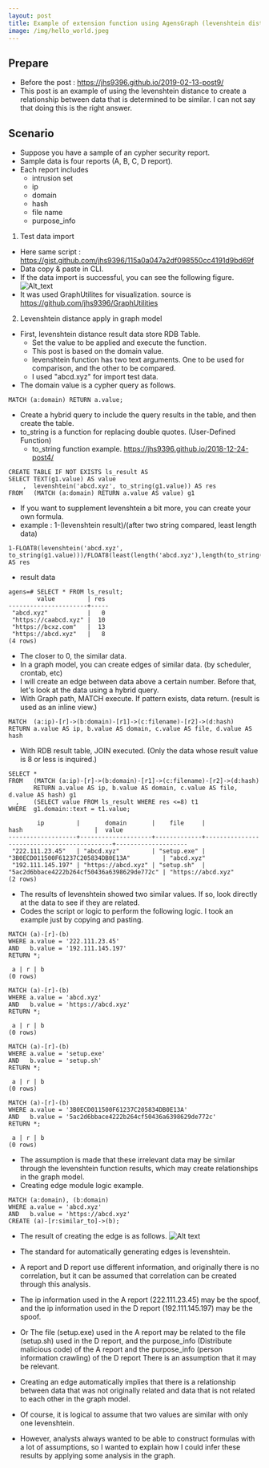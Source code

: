```yaml
---
layout: post
title: Example of extension function using AgensGraph (levenshtein distance) 2 to 2
image: /img/hello_world.jpeg
---
```


## Prepare
- Before the post : <https://jhs9396.github.io/2019-02-13-post9/>
- This post is an example of using the levenshtein distance to create a relationship between data that is determined to be similar. I can not say that doing this is the right answer.

## Scenario
- Suppose you have a sample of an cypher security report.
- Sample data is four reports (A, B, C, D report). 
- Each report includes 
    - intrusion set
    - ip
    - domain
    - hash
    - file name
    - purpose_info

1) Test data import
- Here same script : <https://gist.github.com/jhs9396/115a0a047a2df098550cc4191d9bd69f>
- Data copy & paste in CLI.
- If the data import is successful, you can see the following figure.
![Alt_text](https://github.com/jhs9396/jhs9396.github.io/blob/master/img/graph_widget_1.png?raw=true)
- It was used GraphUtilites for visualization. source is <https://github.com/jhs9396/GraphUtilities>

2) Levenshtein distance apply in graph model
- First, levenshtein distance result data store RDB Table.
    - Set the value to be applied and execute the function.
    - This post is based on the domain value.
    - levenshtein function has two text arguments. One to be used for comparison, and the other to be compared.
    - I used "abcd.xyz" for import test data.
- The domain value is a cypher query as follows.
````
MATCH (a:domain) RETURN a.value;
````
- Create a hybrid query to include the query results in the table, and then create the table.
- to_string is a function for replacing double quotes. (User-Defined Function)
    - to_string function example. <https://jhs9396.github.io/2018-12-24-post4/>
````
CREATE TABLE IF NOT EXISTS ls_result AS
SELECT TEXT(g1.value) AS value
    ,  levenshtein('abcd.xyz', to_string(g1.value)) AS res
FROM   (MATCH (a:domain) RETURN a.value AS value) g1
````
- If you want to supplement levenshtein a bit more, you can create your own formula.
- example : 1-(levenshtein result)/(after two string compared, least length data)
````
1-FLOAT8(levenshtein('abcd.xyz', to_string(g1.value)))/FLOAT8(least(length('abcd.xyz'),length(to_string(g1.value)))) AS res
````

- result data 
````
agens=# SELECT * FROM ls_result;
        value         | res
----------------------+-----
 "abcd.xyz"           |   0
 "https://caabcd.xyz" |  10
 "https://bcxz.com"   |  13
 "https://abcd.xyz"   |   8
(4 rows)
````
- The closer to 0, the similar data.
- In a graph model, you can create edges of similar data. (by scheduler, crontab, etc)
- I will create an edge between data above a certain number. Before that, let's look at the data using a hybrid query.
- With Graph path, MATCH execute. If pattern exists, data return. (result is used as an inline view.)
````
MATCH  (a:ip)-[r]->(b:domain)-[r1]->(c:filename)-[r2]->(d:hash)
RETURN a.value AS ip, b.value AS domain, c.value AS file, d.value AS hash
````
- With RDB result table, JOIN executed. (Only the data whose result value is 8 or less is inquired.)
````
SELECT * 
FROM   (MATCH (a:ip)-[r]->(b:domain)-[r1]->(c:filename)-[r2]->(d:hash)
       RETURN a.value AS ip, b.value AS domain, c.value AS file, d.value AS hash) g1
  ,    (SELECT value FROM ls_result WHERE res <=8) t1 
WHERE  g1.domain::text = t1.value;

        ip         |       domain       |    file     |                    hash                    |  value
-------------------+--------------------+-------------+--------------------------------------------+--------------------
 "222.111.23.45"   | "abcd.xyz"         | "setup.exe" | "3B0ECD011500F61237C205834DB0E13A"         | "abcd.xyz"
 "192.111.145.197" | "https://abcd.xyz" | "setup.sh"  | "5ac2d6bbace4222b264cf50436a6398629de772c" | "https://abcd.xyz"
(2 rows)
````

- The results of levenshtein showed two similar values. If so, look directly at the data to see if they are related. 
- Codes the script or logic to perform the following logic. I took an example just by copying and pasting.

````
MATCH (a)-[r]-(b)
WHERE a.value = '222.111.23.45'
AND   b.value = '192.111.145.197'
RETURN *;

 a | r | b
(0 rows)

MATCH (a)-[r]-(b)
WHERE a.value = 'abcd.xyz'
AND   b.value = 'https://abcd.xyz'
RETURN *;

 a | r | b
(0 rows)

MATCH (a)-[r]-(b)
WHERE a.value = 'setup.exe'
AND   b.value = 'setup.sh'
RETURN *;

 a | r | b
(0 rows)

MATCH (a)-[r]-(b)
WHERE a.value = '3B0ECD011500F61237C205834DB0E13A'
AND   b.value = '5ac2d6bbace4222b264cf50436a6398629de772c'
RETURN *;

 a | r | b
(0 rows)
````

- The assumption is made that these irrelevant data may be similar through the levenshtein function results, which may create relationships in the graph model.
- Creating edge module logic example.

````
MATCH (a:domain), (b:domain)
WHERE a.value = 'abcd.xyz'
AND   b.value = 'https://abcd.xyz'
CREATE (a)-[r:similar_to]->(b);
````

- The result of creating the edge is as follows.
![Alt text](https://github.com/jhs9396/jhs9396.github.io/blob/master/img/graph_widget_2.png?raw=true)
- The standard for automatically generating edges is levenshtein.

- A report and D report use different information, and originally there is no correlation, but it can be assumed that correlation can be created through this analysis.

- The ip information used in the A report (222.111.23.45) may be the spoof, and the ip information used in the D report (192.111.145.197) may be the spoof.

- Or The file (setup.exe) used in the A report may be related to the file (setup.sh) used in the D report, and the purpose_info (Distribute malicious code) of the A report and the purpose_info (person information crawling) of the D report There is an assumption that it may be relevant.

- Creating an edge automatically implies that there is a relationship between data that was not originally related and data that is not related to each other in the graph model.

- Of course, it is logical to assume that two values are similar with only one levenshtein.

- However, analysts always wanted to be able to construct formulas with a lot of assumptions, so I wanted to explain how I could infer these results by applying some analysis in the graph.
